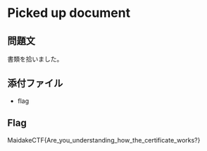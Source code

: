 # Picked up document

## 問題文
書類を拾いました。

## 添付ファイル
- flag

## Flag
MaidakeCTF{Are_you_understanding_how_the_certificate_works?}
